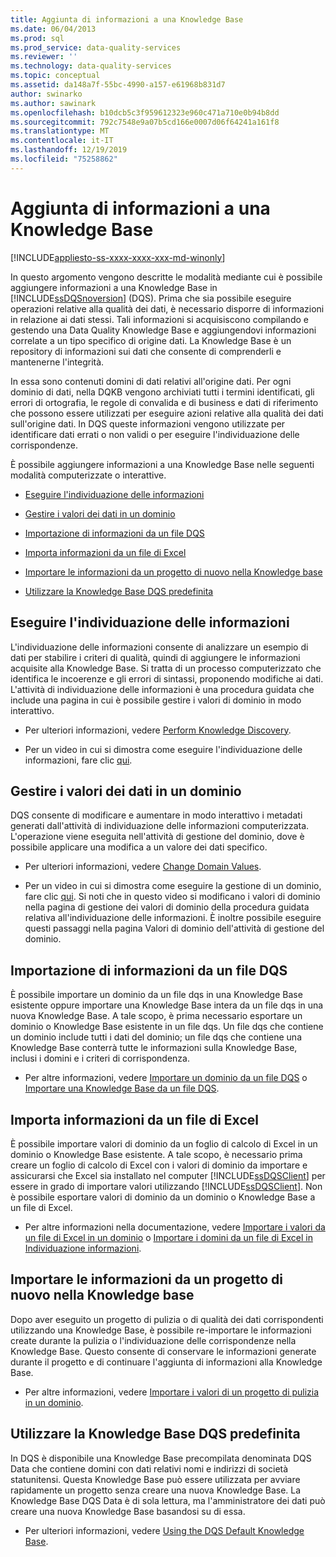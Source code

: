 ```yaml
---
title: Aggiunta di informazioni a una Knowledge Base
ms.date: 06/04/2013
ms.prod: sql
ms.prod_service: data-quality-services
ms.reviewer: ''
ms.technology: data-quality-services
ms.topic: conceptual
ms.assetid: da148a7f-55bc-4990-a157-e61968b831d7
author: swinarko
ms.author: sawinark
ms.openlocfilehash: b10dcb5c3f959612323e960c471a710e0b94b8dd
ms.sourcegitcommit: 792c7548e9a07b5cd166e0007d06f64241a161f8
ms.translationtype: MT
ms.contentlocale: it-IT
ms.lasthandoff: 12/19/2019
ms.locfileid: "75258862"
---
```

# <a name="adding-knowledge-to-a-knowledge-base"></a>Aggiunta di informazioni a una Knowledge Base

[!INCLUDE[appliesto-ss-xxxx-xxxx-xxx-md-winonly](../includes/appliesto-ss-xxxx-xxxx-xxx-md-winonly.md)]

  In questo argomento vengono descritte le modalità mediante cui è possibile aggiungere informazioni a una Knowledge Base in [!INCLUDE[ssDQSnoversion](../includes/ssdqsnoversion-md.md)] (DQS). Prima che sia possibile eseguire operazioni relative alla qualità dei dati, è necessario disporre di informazioni in relazione ai dati stessi. Tali informazioni si acquisiscono compilando e gestendo una Data Quality Knowledge Base e aggiungendovi informazioni correlate a un tipo specifico di origine dati. La Knowledge Base è un repository di informazioni sui dati che consente di comprenderli e mantenerne l'integrità.  
  
 In essa sono contenuti domini di dati relativi all'origine dati. Per ogni dominio di dati, nella DQKB vengono archiviati tutti i termini identificati, gli errori di ortografia, le regole di convalida e di business e dati di riferimento che possono essere utilizzati per eseguire azioni relative alla qualità dei dati sull'origine dati. In DQS queste informazioni vengono utilizzate per identificare dati errati o non validi o per eseguire l'individuazione delle corrispondenze.  
  
 È possibile aggiungere informazioni a una Knowledge Base nelle seguenti modalità computerizzate o interattive.  
  
-   [Eseguire l'individuazione delle informazioni](#Discovery)  
  
-   [Gestire i valori dei dati in un dominio](#ManageDomain)  
  
-   [Importazione di informazioni da un file DQS](#DQSFile)  
  
-   [Importa informazioni da un file di Excel](#Excel)  
  
-   [Importare le informazioni da un progetto di nuovo nella Knowledge base](#Project)  
  
-   [Utilizzare la Knowledge Base DQS predefinita](#Default)  
  
##  <a name="Discovery"></a>Eseguire l'individuazione delle informazioni  
 L'individuazione delle informazioni consente di analizzare un esempio di dati per stabilire i criteri di qualità, quindi di aggiungere le informazioni acquisite alla Knowledge Base. Si tratta di un processo computerizzato che identifica le incoerenze e gli errori di sintassi, proponendo modifiche ai dati. L'attività di individuazione delle informazioni è una procedura guidata che include una pagina in cui è possibile gestire i valori di dominio in modo interattivo.  
  
-   Per ulteriori informazioni, vedere [Perform Knowledge Discovery](../data-quality-services/perform-knowledge-discovery.md).  
  
-   Per un video in cui si dimostra come eseguire l'individuazione delle informazioni, fare clic [qui](https://msdn.microsoft.com/sqlserver/hh323825.aspx).  
  
##  <a name="ManageDomain"></a>Gestire i valori dei dati in un dominio  
 DQS consente di modificare e aumentare in modo interattivo i metadati generati dall'attività di individuazione delle informazioni computerizzata. L'operazione viene eseguita nell'attività di gestione del dominio, dove è possibile applicare una modifica a un valore dei dati specifico.  
  
-   Per ulteriori informazioni, vedere [Change Domain Values](../data-quality-services/change-domain-values.md).  
  
-   Per un video in cui si dimostra come eseguire la gestione di un dominio, fare clic [qui](https://msdn.microsoft.com/sqlserver/hh323825.aspx). Si noti che in questo video si modificano i valori di dominio nella pagina di gestione dei valori di dominio della procedura guidata relativa all'individuazione delle informazioni. È inoltre possibile eseguire questi passaggi nella pagina Valori di dominio dell'attività di gestione del dominio.  
  
##  <a name="DQSFile"></a>Importazione di informazioni da un file DQS  
 È possibile importare un dominio da un file dqs in una Knowledge Base esistente oppure importare una Knowledge Base intera da un file dqs in una nuova Knowledge Base. A tale scopo, è prima necessario esportare un dominio o Knowledge Base esistente in un file dqs. Un file dqs che contiene un dominio include tutti i dati del dominio; un file dqs che contiene una Knowledge Base conterrà tutte le informazioni sulla Knowledge Base, inclusi i domini e i criteri di corrispondenza.  
  
-   Per altre informazioni, vedere [Importare un dominio da un file DQS](../data-quality-services/import-a-domain-from-a-dqs-file.md) o [Importare una Knowledge Base da un file DQS](../data-quality-services/import-a-knowledge-base-from-a-dqs-file.md).  
  
##  <a name="Excel"></a>Importa informazioni da un file di Excel  
 È possibile importare valori di dominio da un foglio di calcolo di Excel in un dominio o Knowledge Base esistente. A tale scopo, è necessario prima creare un foglio di calcolo di Excel con i valori di dominio da importare e assicurarsi che Excel sia installato nel computer [!INCLUDE[ssDQSClient](../includes/ssdqsclient-md.md)] per essere in grado di importare valori utilizzando [!INCLUDE[ssDQSClient](../includes/ssdqsclient-md.md)]. Non è possibile esportare valori di dominio da un dominio o Knowledge Base a un file di Excel.  
  
-   Per altre informazioni nella documentazione, vedere [Importare i valori da un file di Excel in un dominio](../data-quality-services/import-values-from-an-excel-file-into-a-domain.md) o [Importare i domini da un file di Excel in Individuazione informazioni](../data-quality-services/import-domains-from-an-excel-file-in-knowledge-discovery.md).  
  
##  <a name="Project"></a>Importare le informazioni da un progetto di nuovo nella Knowledge base  
 Dopo aver eseguito un progetto di pulizia o di qualità dei dati corrispondenti utilizzando una Knowledge Base, è possibile re-importare le informazioni create durante la pulizia o l'individuazione delle corrispondenze nella Knowledge Base. Questo consente di conservare le informazioni generate durante il progetto e di continuare l'aggiunta di informazioni alla Knowledge Base.  
  
-   Per altre informazioni, vedere [Importare i valori di un progetto di pulizia in un dominio](../data-quality-services/import-cleansing-project-values-into-a-domain.md).  
  
##  <a name="Default"></a>Utilizzare la Knowledge Base DQS predefinita  
 In DQS è disponibile una Knowledge Base precompilata denominata DQS Data che contiene domini con dati relativi nomi e indirizzi di società statunitensi. Questa Knowledge Base può essere utilizzata per avviare rapidamente un progetto senza creare una nuova Knowledge Base. La Knowledge Base DQS Data è di sola lettura, ma l'amministratore dei dati può creare una nuova Knowledge Base basandosi su di essa.  
  
-   Per ulteriori informazioni, vedere [Using the DQS Default Knowledge Base](../data-quality-services/using-the-dqs-default-knowledge-base.md).  
  
  
